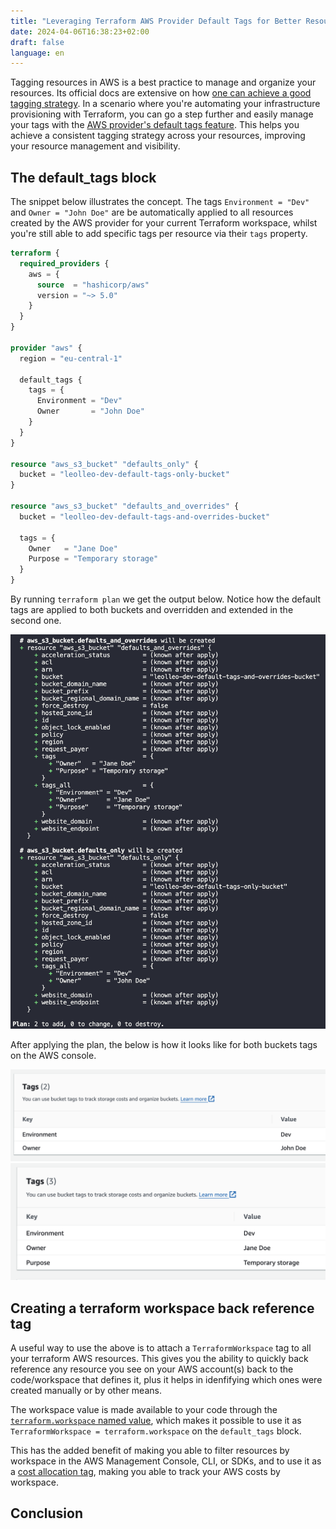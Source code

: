 ```yaml
---
title: "Leveraging Terraform AWS Provider Default Tags for Better Resource Management"
date: 2024-04-06T16:38:23+02:00
draft: false
language: en
---
```


Tagging resources in AWS is a best practice to manage and organize your resources. Its official docs are extensive on how [one can achieve a good tagging strategy](https://docs.aws.amazon.com/whitepapers/latest/tagging-best-practices/tagging-best-practices.html). In a scenario where you're automating your infrastructure provisioning with Terraform, you can go a step further and easily manage your tags with the [AWS provider's default tags feature](https://www.hashicorp.com/blog/default-tags-in-the-terraform-aws-provider). This helps you achieve a consistent tagging strategy across your resources, improving your resource management and visibility.

## The default_tags block

The snippet below illustrates the concept. The tags `Environment = "Dev"` and `Owner = "John Doe"` are be automatically applied to all resources created by the AWS provider for your current Terraform workspace, whilst you're still able to add specific tags per resource via their `tags` property.

```terraform
terraform {
  required_providers {
    aws = {
      source  = "hashicorp/aws"
      version = "~> 5.0"
    }
  }
}

provider "aws" {
  region = "eu-central-1"

  default_tags {
    tags = {
      Environment = "Dev"
      Owner       = "John Doe"
    }
  }
}

resource "aws_s3_bucket" "defaults_only" {
  bucket = "leolleo-dev-default-tags-only-bucket"
}

resource "aws_s3_bucket" "defaults_and_overrides" {
  bucket = "leolleo-dev-default-tags-and-overrides-bucket"

  tags = {
    Owner   = "Jane Doe"
    Purpose = "Temporary storage"
  }
}

```

By running `terraform plan` we get the output below. Notice how the default tags are applied to both buckets and overridden and extended in the second one.

[![Terraform plan output](terraform-plan.png)](terraform-plan.png)

After applying the plan, the below is how it looks like for both buckets tags on the AWS console.

[![AWS Management Console default tags](aws-console-tags-defaults.png)](aws-console-tags-defaults.png)
[![AWS Management Console overriden and extra tags](aws-console-tags-overriden-extra.png)](aws-console-tags-overriden-extra.png)

## Creating a terraform workspace back reference tag

A useful way to use the above is to attach a `TerraformWorkspace` tag to all your terraform AWS resources. This gives you the ability to quickly back reference any resource you see on your AWS account(s) back to the code/workspace that defines it, plus it helps in idenfifying which ones were created manually or by other means.

The workspace value is made available to your code through the [`terraform.workspace` named value](https://developer.hashicorp.com/terraform/language/expressions/references#terraform-workspace), which makes it possible to use it as `TerraformWorkspace = terraform.workspace` on the `default_tags` block.

This has the added benefit of making you able to filter resources by workspace in the AWS Management Console, CLI, or SDKs, and to use it as a [cost allocation tag](https://docs.aws.amazon.com/awsaccountbilling/latest/aboutv2/cost-alloc-tags.html), making you able to track your AWS costs by workspace.

## Conclusion
